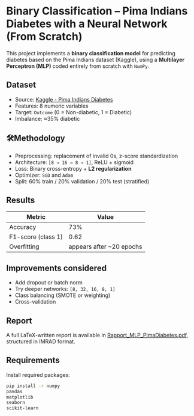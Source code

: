 # Binary Classification – Pima Indians Diabetes with a Neural Network (From Scratch)

This project implements a **binary classification model** for predicting diabetes based on the Pima Indians dataset (Kaggle), using a **Multilayer Perceptron (MLP)** coded entirely from scratch with `NumPy`.

## Dataset

- Source: [Kaggle - Pima Indians Diabetes](https://www.kaggle.com/datasets/uciml/pima-indians-diabetes-database)
- Features: 8 numeric variables
- Target: `Outcome` (0 = Non-diabetic, 1 = Diabetic)
- Imbalance: ≈35% diabetic

## 🛠Methodology

- Preprocessing: replacement of invalid 0s, z-score standardization
- Architecture: `[8 → 16 → 8 → 1]`, ReLU + sigmoid
- Loss: Binary cross-entropy + **L2 regularization**
- Optimizer: `SGD` and `Adam`
- Split: 60% train / 20% validation / 20% test (stratified)

## Results

| Metric          | Value   |
|-----------------|---------|
| Accuracy        | 73%     |
| F1-score (class 1) | 0.62 |
| Overfitting     | appears after ~20 epochs |


## Improvements considered

- Add dropout or batch norm
- Try deeper networks: `[8, 32, 16, 8, 1]`
- Class balancing (SMOTE or weighting)
- Cross-validation

## Report

A full LaTeX-written report is available in [Rapport_MLP_PimaDiabetes.pdf](Rapport_MLP_PimaDiabetes.pdf), structured in IMRAD format.

## Requirements

Install required packages:

```bash
pip install -r numpy
pandas
matplotlib
seaborn
scikit-learn
